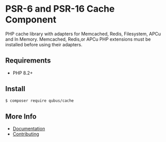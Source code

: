 # PSR-6 and PSR-16 Cache Component

PHP cache library with adapters for Memcached, Redis, Filesystem, APCu and In Memory. Memcached, Redis,or APCu PHP extensions must be installed before using their adapters.

## Requirements

* PHP 8.2+

## Install

```bash
$ composer require qubus/cache
```

## More Info
- [Documentation](https://docs.qubusphp.com/cache/)
- [Contributing](https://docs.qubusphp.com/contributing/)